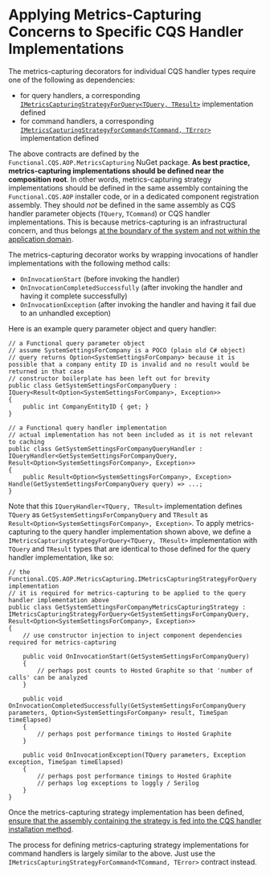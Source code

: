# Applying Metrics-Capturing Concerns to Specific CQS Handler Implementations

The metrics-capturing decorators for individual CQS handler types require one of the following as dependencies:
- for query handlers, a corresponding [`IMetricsCapturingStrategyForQuery<TQuery, TResult>`](../../../src/Functional.CQS.AOP.MetricsCapturing/IMetricsCapturingStrategyForQuery.cs) implementation defined
- for command handlers, a corresponding [`IMetricsCapturingStrategyForCommand<TCommand, TError>`](../../../src/Functional.CQS.AOP.MetricsCapturing/IMetricsCapturingStrategyForCommand.cs) implementation defined

The above contracts are defined by the `Functional.CQS.AOP.MetricsCapturing` NuGet package.  **As best practice, metrics-capturing implementations should be defined near the composition root**.  In other words, metrics-capturing strategy implementations should be defined in the same assembly containing the `Functional.CQS.AOP` installer code, or in a dedicated component registration assembly.  They should _not_ be defined in the same assembly as CQS handler parameter objects (`TQuery`, `TCommand`) or CQS handler implementations.  This is because metrics-capturing is an infrastructural concern, and thus belongs [at the boundary of the system and not within the application domain](http://jeffreypalermo.com/blog/the-onion-architecture-part-1/).

The metrics-capturing decorator works by wrapping invocations of handler implementations with the following method calls:
- `OnInvocationStart` (before invoking the handler)
- `OnInvocationCompletedSuccessfully` (after invoking the handler and having it complete successfully)
- `OnInvocationException` (after invoking the handler and having it fail due to an unhandled exception) 

Here is an example query parameter object and query handler:

```
// a Functional query parameter object
// assume SystemSettingsForCompany is a POCO (plain old C# object)
// query returns Option<SystemSettingsForCompany> because it is possible that a company entity ID is invalid and no result would be returned in that case
// constructor boilerplate has been left out for brevity
public class GetSystemSettingsForCompanyQuery : IQuery<Result<Option<SystemSettingsForCompany>, Exception>>
{
    public int CompanyEntityID { get; }
}
```

```
// a Functional query handler implementation
// actual implementation has not been included as it is not relevant to caching 
public class GetSystemSettingsForCompanyQueryHandler : IQueryHandler<GetSystemSettingsForCompanyQuery, Result<Option<SystemSettingsForCompany>, Exception>>
{
    public Result<Option<SystemSettingsForCompany>, Exception> Handle(GetSystemSettingsForCompanyQuery query) => ...;
}
```

Note that this `IQueryHandler<TQuery, TResult>` implementation defines `TQuery` as `GetSystemSettingsForCompanyQuery` and `TResult` as `Result<Option<SystemSettingsForCompany>, Exception>`.  To apply metrics-capturing to the query handler implementation shown above, we define a `IMetricsCapturingStrategyForQuery<TQuery, TResult>` implementation with `TQuery` and `TResult` types that are identical to those defined for the query handler implementation, like so:

```
// the Functional.CQS.AOP.MetricsCapturing.IMetricsCapturingStrategyForQuery implementation
// it is required for metrics-capturing to be applied to the query handler implementation above
public class GetSystemSettingsForCompanyMetricsCapturingStrategy : IMetricsCapturingStrategyForQuery<GetSystemSettingsForCompanyQuery, Result<Option<SystemSettingsForCompany>, Exception>>
{
    // use constructor injection to inject component dependencies required for metrics-capturing
    
    public void OnInvocationStart(GetSystemSettingsForCompanyQuery)
    {
        // perhaps post counts to Hosted Graphite so that 'number of calls' can be analyzed  
    }

    public void OnInvocationCompletedSuccessfully(GetSystemSettingsForCompanyQuery parameters, Option<SystemSettingsForCompany> result, TimeSpan timeElapsed)
    {
        // perhaps post performance timings to Hosted Graphite
    }

    public void OnInvocationException(TQuery parameters, Exception exception, TimeSpan timeElapsed)
    {
        // perhaps post performance timings to Hosted Graphite
        // perhaps log exceptions to loggly / Serilog
    }
}
```

Once the metrics-capturing strategy implementation has been defined, [ensure that the assembly containing the strategy is fed into the CQS handler installation method](installation.md).

The process for defining metrics-capturing strategy implementations for command handlers is largely similar to the above.  Just use the `IMetricsCapturingStrategyForCommand<TCommand, TError>` contract instead.